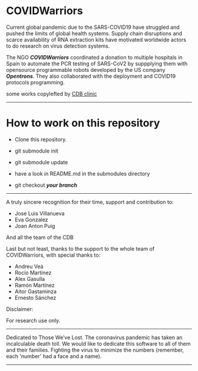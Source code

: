 # COVIDWarriors

Current global pandemic due to the SARS-COVID19 have struggled and pushed the limits of global health systems. Supply chain disruptions and scarce availability of RNA extraction kits have motivated worldwide actors to do research on virus detection systems.

The NGO ***COVIDWarriors*** coordinated a donation to multiple hospitals in Spain to automate the PCR testing of SARS-CoV2 by suppplying them with opensource programmable robots  developed by the US company ***Opentrons***. They also collaborated with the deployment and COVID19 protocols programming.

some works copylefted by [CDB clinic](https://github.com/CDB-coreBM/covid19clinic)

--------------
# How to work on this repository


- Clone this repository.

- git submodule init
- git submodule update
- have a look in README.md in the submodules directory
- git checkout ***your branch***

--------------
A truly sincere recognition for their time, support and contribution to:

- Jose Luis Villanueva
- Eva Gonzalez
- Joan Anton Puig

And all the team of the CDB

Last but not least, thanks to the support to the whole team of COVIDWarriors, with special thanks to:
- Andreu Veà
- Rocío Martínez
- Alex Gasulla
- Ramón Martínez
- Aitor Gastaminza
- Ernesto Sánchez


Disclaimer:

For research use only.



------------

Dedicated to Those We’ve Lost. The coronavirus pandemic has taken an incalculable death toll.
We would like to dedicate this software to all of them and their families.
Fighting the virus to minimize the numbers (remember, each 'number' had a face and a
name).

------------
